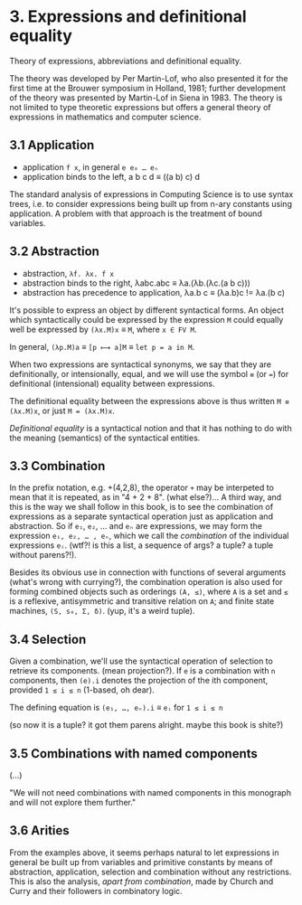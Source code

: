 # 3. Expressions and definitional equality

Theory of expressions, abbreviations and definitional equality.

The theory was developed by Per Martin-Lof, who also presented it for the first time at the Brouwer symposium in Holland, 1981; further development of the theory was presented by Martin-Lof in Siena in 1983. The theory is not limited to type theoretic expressions but offers a general theory of expressions in mathematics and computer science.

## 3.1 Application

- application `f x`, in general `e e₀ … eₙ`
- application binds to the left, a b c d ≡ ((a b) c) d

The standard analysis of expressions in Computing Science is to use syntax trees, i.e. to consider expressions being built up from n-ary constants using application. A problem with that approach is the treatment of bound variables.

## 3.2 Abstraction

- abstraction, `λf. λx. f x`
- abstraction binds to the right, λabc.abc ≡ λa.(λb.(λc.(a b c)))
- abstraction has precedence to application, λa.b c ≡ (λa.b)c != λa.(b c)

It's possible to express an object by different syntactical forms. An object which syntactically could be expressed by the expression `M` could equally well be expressed by `(λx.M)x` ≡ `M`, where `x ∈ FV M`.

In general, `(λp.M)a` ≡ `[p ⟼ a]M` ≡ `let p = a in M`.

When two expressions are syntactical synonyms, we say that they are definitionally, or intensionally, equal, and we will use the symbol `≡` (or `=`) for definitional (intensional) equality between expressions.

The definitional equality between the expressions above is thus written
`M ≡ (λx.M)x`, or just `M = (λx.M)x`.

*Definitional equality* is a syntactical notion and that it has nothing to do with the meaning (semantics) of the syntactical entities.

## 3.3 Combination

In the prefix notation, e.g. +(4,2,8), the operator `+` may be interpeted to mean that it is repeated, as in "4 + 2 + 8". (what else?)... A third way, and this is the way we shall follow in this book, is to see the combination of expressions as a separate syntactical operation just as application and abstraction. So if `e₁`, `e₂`, … and `eₙ` are expressions, we may form the expression `e₁, e₂, … , eₙ`, which we call the *combination* of the individual expressions `eᵢ`. (wtf?! is this a list, a sequence of args? a tuple? a tuple without parens?!).

Besides its obvious use in connection with functions of several arguments (what's wrong with currying?), the combination operation is also used for forming combined objects such as orderings `(A, ≤)`, where `A` is a set and `≤` is a reflexive, antisymmetric and transitive relation on `A`; and finite state machines, `(S, s₀, Σ, δ)`. (yup, it's a weird tuple).

## 3.4 Selection

Given a combination, we'll use the syntactical operation of selection to retrieve its components. (mean projection?). If `e` is a combination with `n` components, then `(e).i` denotes the projection of the ith component, provided `1 ≤ i ≤ n` (1-based, oh dear).

The defining equation is `(e₁, …, eₙ).i` ≡ `eᵢ` for `1 ≤ i ≤ n`

(so now it is a tuple? it got them parens alright. maybe this book is shite?)

## 3.5 Combinations with named components

(...)

"We will not need combinations with named components in this monograph
and will not explore them further."


## 3.6 Arities

From the examples above, it seems perhaps natural to let expressions in general be built up from variables and primitive constants by means of abstraction, application, selection and combination without any restrictions. This is also the analysis, *apart from combination*, made by Church and Curry and their followers in combinatory logic.
